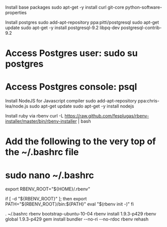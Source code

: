 Install base packages
sudo apt-get -y install curl git-core python-software-properties


Install postgres
sudo add-apt-repository ppa:pitti/postgresql
sudo apt-get update
sudo apt-get -y install postgresql-9.2 libpq-dev postgresql-contrib-9.2
# Access Postgres user: sudo su postgres
# Access Postgres console: psql


Install NodeJS for Javascript compiler
sudo add-apt-repository ppa:chris-lea/node.js
sudo apt-get update
sudo apt-get -y install nodejs


Install ruby via rbenv
curl -L https://raw.github.com/fesplugas/rbenv-installer/master/bin/rbenv-installer | bash

# Add the following to the very top of the ~/.bashrc file
# sudo nano ~/.bashrc
export RBENV_ROOT="${HOME}/.rbenv"

if [ -d "${RBENV_ROOT}" ]; then
  export PATH="${RBENV_ROOT}/bin:${PATH}"
  eval "$(rbenv init -)"
fi

. ~/.bashrc
rbenv bootstrap-ubuntu-10-04
rbenv install 1.9.3-p429
rbenv global 1.9.3-p429
gem install bundler --no-ri --no-rdoc
rbenv rehash
